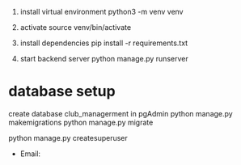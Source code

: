 1. install virtual environment
python3 -m venv venv

2. activate
source venv/bin/activate

3. install dependencies
pip install -r requirements.txt

4. start backend server
python manage.py runserver

# database setup
create database club_managerment in pgAdmin
python manage.py makemigrations 
python manage.py migrate 

python manage.py createsuperuser
- Email: 